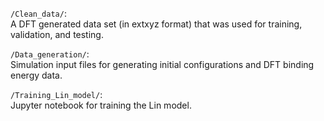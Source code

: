 `/Clean_data/`: <br> 
A DFT generated data set (in extxyz format) that was used for training, validation, and testing. 

`/Data_generation/`: <br>
Simulation input files for generating initial configurations and DFT binding energy data.

`/Training_Lin_model/`: <br>
Jupyter notebook for training the Lin model.